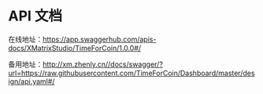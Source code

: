 # API 文档

在线地址：<https://app.swaggerhub.com/apis-docs/XMatrixStudio/TimeForCoin/1.0.0#/>

备用地址：<http://xm.zhenly.cn//docs/swagger/?url=https://raw.githubusercontent.com/TimeForCoin/Dashboard/master/design/api.yaml#/>

